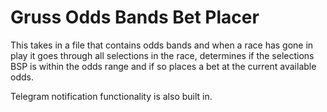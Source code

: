 # Gruss Odds Bands Bet Placer
This takes in a file that contains odds bands and when a race has gone in play it goes through all selections in the race, determines if the selections BSP is within the odds range and if so places a bet at the current available odds.

Telegram notification functionality is also built in.
